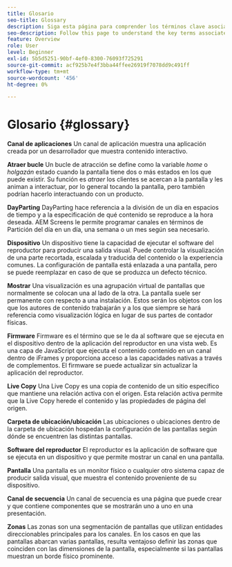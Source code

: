 ```yaml
---
title: Glosario
seo-title: Glossary
description: Siga esta página para comprender los términos clave asociados a AEM Screens.
seo-description: Follow this page to understand the key terms associated with AEM Screens.
feature: Overview
role: User
level: Beginner
exl-id: 5b5d5251-90bf-4ef0-8300-76093f725291
source-git-commit: acf925b7e4f3bba44ffee26919f7078dd9c491ff
workflow-type: tm+mt
source-wordcount: '456'
ht-degree: 0%

---
```


# Glosario {#glossary}

**Canal de aplicaciones** Un canal de aplicación muestra una aplicación creada por un desarrollador que muestra contenido interactivo.

**Atraer bucle** Un bucle de atracción se define como la variable *home* o *holgazán* estado cuando la pantalla tiene dos o más estados en los que puede existir. Su función es *atraer* los clientes se acercan a la pantalla y les animan a interactuar, por lo general tocando la pantalla, pero también podrían hacerlo interactuando con un producto.

**DayParting** DayParting hace referencia a la división de un día en espacios de tiempo y a la especificación de qué contenido se reproduce a la hora deseada. AEM Screens le permite programar canales en términos de Partición del día en un día, una semana o un mes según sea necesario.

**Dispositivo** Un dispositivo tiene la capacidad de ejecutar el software del reproductor para producir una salida visual. Puede controlar la visualización de una parte recortada, escalada y traducida del contenido o la experiencia comunes. La configuración de pantalla está enlazada a una pantalla, pero se puede reemplazar en caso de que se produzca un defecto técnico.

**Mostrar** Una visualización es una agrupación virtual de pantallas que normalmente se colocan una al lado de la otra. La pantalla suele ser permanente con respecto a una instalación. Estos serán los objetos con los que los autores de contenido trabajarán y a los que siempre se hará referencia como visualización lógica en lugar de sus partes de contador físicas.

**Firmware** Firmware es el término que se le da al software que se ejecuta en el dispositivo dentro de la aplicación del reproductor en una vista web. Es una capa de JavaScript que ejecuta el contenido contenido en un canal dentro de iFrames y proporciona acceso a las capacidades nativas a través de complementos. El firmware se puede actualizar sin actualizar la aplicación del reproductor.

**Live Copy** Una Live Copy es una copia de contenido de un sitio específico que mantiene una relación activa con el origen. Esta relación activa permite que la Live Copy herede el contenido y las propiedades de página del origen.

**Carpeta de ubicación/ubicación** Las ubicaciones o ubicaciones dentro de la carpeta de ubicación hospedan la configuración de las pantallas según dónde se encuentren las distintas pantallas.

**Software del reproductor** El reproductor es la aplicación de software que se ejecuta en un dispositivo y que permite mostrar un canal en una pantalla.

**Pantalla** Una pantalla es un monitor físico o cualquier otro sistema capaz de producir salida visual, que muestra el contenido proveniente de su dispositivo.

**Canal de secuencia** Un canal de secuencia es una página que puede crear y que contiene componentes que se mostrarán uno a uno en una presentación.

**Zonas** Las zonas son una segmentación de pantallas que utilizan entidades direccionables principales para los canales. En los casos en que las pantallas abarcan varias pantallas, resulta ventajoso definir las zonas que coinciden con las dimensiones de la pantalla, especialmente si las pantallas muestran un borde físico prominente.
